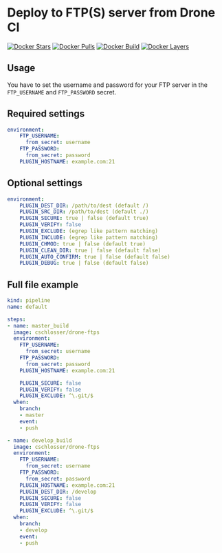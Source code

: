 # Deploy to FTP(S) server from Drone CI

[![Docker Stars](https://img.shields.io/docker/stars/cschlosser/drone-ftps.svg)](https://hub.docker.com/r/cschlosser/drone-ftps/)
[![Docker Pulls](https://img.shields.io/docker/pulls/cschlosser/drone-ftps.svg)](https://hub.docker.com/r/cschlosser/drone-ftps/)
[![Docker Build](https://img.shields.io/docker/build/cschlosser/drone-ftps.svg)](https://hub.docker.com/r/cschlosser/drone-ftps/)
[![Docker Layers](https://images.microbadger.com/badges/image/cschlosser/drone-ftps.svg)](https://hub.docker.com/r/cschlosser/drone-ftps/)

## Usage

You have to set the username and password for your FTP server in the `FTP_USERNAME` and `FTP_PASSWORD` secret.

## Required settings

```yaml
environment:
    FTP_USERNAME:
      from_secret: username
    FTP_PASSWORD:
      from_secret: password
    PLUGIN_HOSTNAME: example.com:21
```

## Optional settings

```yaml
environment:
    PLUGIN_DEST_DIR: /path/to/dest (default /)
    PLUGIN_SRC_DIR: /path/to/dest (default ./)
    PLUGIN_SECURE: true | false (default true)
    PLUGIN_VERIFY: false
    PLUGIN_EXCLUDE: (egrep like pattern matching)
    PLUGIN_INCLUDE: (egrep like pattern matching)
    PLUGIN_CHMOD: true | false (default true)
    PLUGIN_CLEAN_DIR: true | false (default false)
    PLUGIN_AUTO_CONFIRM: true | false (default false)
    PLUGIN_DEBUG: true | false (default false)
```

## Full file example

```yaml
kind: pipeline
name: default

steps:
- name: master_build
  image: cschlosser/drone-ftps
  environment:
    FTP_USERNAME:
      from_secret: username
    FTP_PASSWORD:
      from_secret: password
    PLUGIN_HOSTNAME: example.com:21

    PLUGIN_SECURE: false
    PLUGIN_VERIFY: false
    PLUGIN_EXCLUDE: ^\.git/$
  when:
    branch:
    - master
    event:
    - push

- name: develop_build
  image: cschlosser/drone-ftps
  environment:
    FTP_USERNAME:
      from_secret: username
    FTP_PASSWORD:
      from_secret: password
    PLUGIN_HOSTNAME: example.com:21
    PLUGIN_DEST_DIR: /develop
    PLUGIN_SECURE: false
    PLUGIN_VERIFY: false
    PLUGIN_EXCLUDE: ^\.git/$
  when:
    branch:
    - develop
    event:
    - push
```

